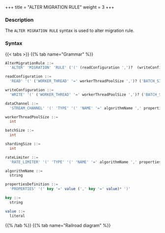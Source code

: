 +++
title = "ALTER MIGRATION RULE"
weight = 3
+++

### Description

The `ALTER MIGRATION RULE` syntax is used to alter migration rule.

### Syntax

{{< tabs >}}
{{% tab name="Grammar" %}}
```sql
AlterMigrationRule ::=
  'ALTER' 'MIGRATION' 'RULE' ('(' (readConfiguration ',')?  (writeConfiguration  ',')? (dataChannel)? ')')?

readConfiguration ::=
  'READ' '(' ('WORKER_THREAD' '=' workerThreadPoolSize ',')? ('BATCH_SIZE' '=' batchSize ',')? ('SHARDING_SIZE' '=' shardingSize ',')? (rateLimiter)? ')'

writeConfiguration ::=
  'WRITE' '(' ('WORKER_THREAD' '=' workerThreadPoolSize ',')? ('BATCH_SIZE' '=' batchSize ',')? ('SHARDING_SIZE' '=' shardingSize ',')? (rateLimiter)? ')'

dataChannel ::=
  'STREAM_CHANNEL' '(' 'TYPE' '(' 'NAME' '=' algorithmName ',' propertiesDefinition ')' ')'

workerThreadPoolSize ::=
  int

batchSize ::=
  int

shardingSize ::=
  int

rateLimiter ::=
  'RATE_LIMITER' '(' 'TYPE' '(' 'NAME' '=' algorithmName ',' propertiesDefinition ')' ')'

algorithmName ::=
  string

propertiesDefinition ::=
  'PROPERTIES' '(' key '=' value (',' key '=' value)* ')'

key ::=
  string

value ::=
  literal
```
{{% /tab %}}
{{% tab name="Railroad diagram" %}}
<iframe frameborder="0" name="diagram" id="diagram" width="100%" height="100%"></iframe>
{{% /tab %}}
{{< /tabs >}}

### Supplement

- `ALTER MIGRATION RULE` able to modify only one configuration in the data migration rule without affecting other configurations.

### Example

- Alter migration rule

```sql
ALTER MIGRATION RULE (
  READ( WORKER_THREAD=40, BATCH_SIZE=1000, SHARDING_SIZE=10000000, RATE_LIMITER (TYPE(NAME='QPS',PROPERTIES('qps'='500')))), 
  WRITE( WORKER_THREAD=40, BATCH_SIZE=1000, RATE_LIMITER (TYPE(NAME='TPS',PROPERTIES('tps'='2000')))), 
  STREAM_CHANNEL ( TYPE(NAME='MEMORY',PROPERTIES('block-queue-size'='10000')))
  );
```

- Alter read configuration only in migration rule

```sql
ALTER MIGRATION RULE (
  READ(WORKER_THREAD=40, BATCH_SIZE=1000, SHARDING_SIZE=10000000, RATE_LIMITER (TYPE(NAME='QPS',PROPERTIES('qps'='500'))))
  );
```

- Alter write configuration only in migration rule

```sql
ALTER MIGRATION RULE (
  WRITE(WORKER_THREAD=40, BATCH_SIZE=1000, SHARDING_SIZE=10000000, RATE_LIMITER (TYPE(NAME='QPS',PROPERTIES('qps'='500'))))
  );
```
- Alter stream channel configuration in migration rule

```sql
ALTER MIGRATION RULE (
  STREAM_CHANNEL ( TYPE( NAME='MEMORY', PROPERTIES('block-queue-size'='10000')))
  );
```

### Reserved word

`ALTER`, `MIGRATION`, `RULE`, `READ`, `WRITE`, `WORKER_THREAD`, `BATCH_SIZE`, `SHARDING_SIZE`, `STREAM_CHANNEL`, `TYPE`, `NAME`, `PROPERTIES`

### Related links

- [Reserved word](/en/reference/distsql/syntax/reserved-word/)
